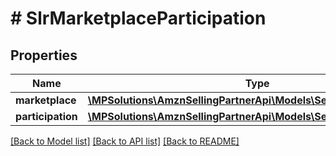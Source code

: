 # # SlrMarketplaceParticipation

## Properties

Name | Type | Description | Notes
------------ | ------------- | ------------- | -------------
**marketplace** | [**\MPSolutions\AmznSellingPartnerApi\Models\Sellers\SlrMarketplace**](SlrMarketplace.md) |  |
**participation** | [**\MPSolutions\AmznSellingPartnerApi\Models\Sellers\SlrParticipation**](SlrParticipation.md) |  |

[[Back to Model list]](../../README.md#models) [[Back to API list]](../../README.md#endpoints) [[Back to README]](../../README.md)
